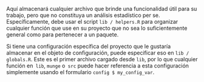 Aquí almacenará cualquier archivo que brinde una funcionalidad útil para su trabajo, pero que no constituya un análisis estadístico per se. Específicamente, debe usar el script `lib / helpers.R` para organizar cualquier función que use en su proyecto que no sea lo suficientemente general como para pertenecer a un paquete.

Si tiene una configuración específica del proyecto que le gustaría almacenar en el objeto de configuración, puede especificar eso en `lib / globals.R`. Este es el primer archivo cargado desde `lib`, por lo que cualquier función en` lib`, `munge` o` src` puede hacer referencia a esta configuración simplemente usando el formulario `config $ my_config_var`.